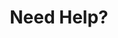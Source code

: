 ---
title: Need Help?
description: Lists multiple options on where to find help for Cadence Software issues
---